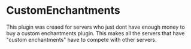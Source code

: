 # CustomEnchantments
This plugin was creaed for servers who just dont have enough money to buy a custom enchantments plugin. This makes all the servers that have "custom enchantments" have to compete with other servers.
